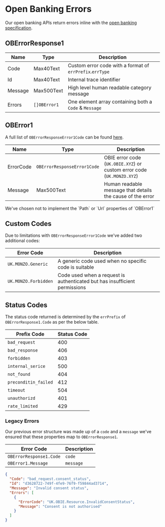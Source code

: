 # Open Banking Errors

Our open banking APIs return errors inline with the [open banking specification](https://openbankinguk.github.io/read-write-api-site3/v3.1.10/profiles/read-write-data-api-profile.html#error-response-structure).

## OBErrorResponse1

| Name    | Type         | Description                                              |
| ------- | ------------ | -------------------------------------------------------- |
| Code    | Max40Text    | Custom error code with a format of `errPrefix`.`errType` |
| Id      | Max40Text    | Internal trace identifier                                |
| Message | Max500Text   | High level human readable category message               |
| Errors  | `[]OBError1` | One element array containing both a `Code` & `Message`   |

## OBError1

A full list of `OBErrorResponseError1Code` can be found [here](https://openbankinguk.github.io/read-write-api-site3/v3.1.10/references/namespaced-enumerations.html#oberrorresponseerror1code).

| Name      | Type                        | Description                                                           |
| --------- | --------------------------- | --------------------------------------------------------------------- |
| ErrorCode | `OBErrorResponseError1Code` | OBIE error code (`UK.OBIE.XYZ`) or custom error code (`UK.MONZO.XYZ`) |
| Message   | Max500Text                  | Human readable message that details the cause of the error            |

<aside class="notice">
We've chosen not to implement the `Path` or `Url` properties of `OBError1`
</aside>

## Custom Codes

Due to limitations with `OBErrorResponseError1Code` we've added two additional codes:

| Error Code           | Description                                                                |
| -------------------- | -------------------------------------------------------------------------- |
| `UK.MONZO.Generic`   | A generic code used when no specific code is suitable                      |
| `UK.MONZO.Forbidden` | Code used when a request is authenticated but has insufficient permissions |

## Status Codes

The status code returned is determined by the `errPrefix` of `OBErrorResponse1.Code` as per the below table.

| Prefix Code          | Status Code |
| -------------------- | ----------- |
| `bad_request`        | 400         |
| `bad_response`       | 406         |
| `forbidden`          | 403         |
| `internal_serice`    | 500         |
| `not_found`          | 404         |
| `preconditin_failed` | 412         |
| `timeout`            | 504         |
| `unauthorizd`        | 401         |
| `rate_limited`       | 429         |

### Legacy Errors

Our previous error structure was made up of a `code` and a `message` we've ensured that these properties map
to `OBErrorResponse1`.

| Error Code              | Description |
| ----------------------- | ----------- |
| `OBErrorResponse1.Code` | `code`      |
| `OBError1.Message`      | `message`   |

```json
{
  "Code": "bad_request.consent_status",
  "Id": "d3628722-749f-4fe9-76f9-f59844ad3714",
  "Message": "Invalid consent status",
  "Errors": [
    {
      "ErrorCode": "UK.OBIE.Resource.InvalidConsentStatus",
      "Message": "Consent is not authorised"
    }
  ]
}
```
